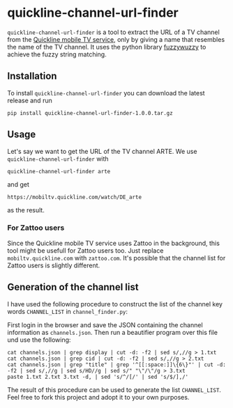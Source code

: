 # quickline-channel-url-finder
`quickline-channel-url-finder` is a tool to extract the URL of a TV channel from the [Quickline mobile TV service](https://mobiltv.quickline.com/), only by giving a name that resembles the name of the TV channel. It uses the python library [fuzzywuzzy](https://github.com/seatgeek/fuzzywuzzy) to achieve the fuzzy string matching.

## Installation
To install `quickline-channel-url-finder` you can download the latest release and run
```
pip install quickline-channel-url-finder-1.0.0.tar.gz
```

## Usage
Let's say we want to get the URL of the TV channel ARTE. We use `quickline-channel-url-finder` with
```
quickline-channel-url-finder arte
```
and get
```
https://mobiltv.quickline.com/watch/DE_arte
```
as the result.

### For Zattoo users
Since the Quickline mobile TV service uses Zattoo in the background, this tool might be usefull for Zattoo users too. Just replace `mobiltv.quickline.com` with `zattoo.com`. It's possible that the channel list for Zattoo users is slightly different.

## Generation of the channel list
I have used the following procedure to construct the list of the channel key words `CHANNEL_LIST` in `channel_finder.py`:

First login in the browser and save the JSON containing the channel information as `channels.json`. Then run a beautifier program over this file und use the following:
```
cat channels.json | grep display | cut -d: -f2 | sed s/,//g > 1.txt
cat channels.json | grep cid | cut -d: -f2 | sed s/,//g > 2.txt
cat channels.json | grep "title" | grep '^[[:space:]]\{6\}"' | cut -d: -f2 | sed s/,//g | sed s/HD//g | sed s/" "\"/\"/g > 3.txt
paste 1.txt 2.txt 3.txt -d, | sed 's/^/[/' | sed 's/$/],/'
```
The result of this procedure can be used to generate the list `CHANNEL_LIST`. Feel free to fork this project and adopt it to your own purposes.
